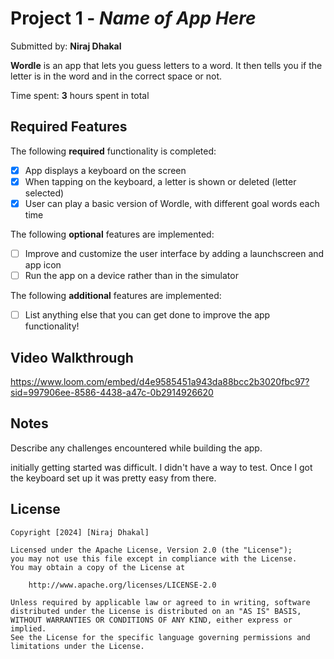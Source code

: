 # Project 1 - *Name of App Here*

Submitted by: **Niraj Dhakal**

**Wordle** is an app that lets you guess letters to a word. It then tells you if the letter is in the word and in the correct space or not.

Time spent: **3** hours spent in total

## Required Features

The following **required** functionality is completed:

- [x] App displays a keyboard on the screen
- [x] When tapping on the keyboard, a letter is shown or deleted (letter selected)
- [x] User can play a basic version of Wordle, with different goal words each time

The following **optional** features are implemented:

- [ ] Improve and customize the user interface by adding a launchscreen and app icon
- [ ] Run the app on a device rather than in the simulator

The following **additional** features are implemented:

- [ ] List anything else that you can get done to improve the app functionality!

## Video Walkthrough

https://www.loom.com/embed/d4e9585451a943da88bcc2b3020fbc97?sid=997906ee-8586-4438-a47c-0b2914926620


## Notes

Describe any challenges encountered while building the app.

initially getting started was difficult. I didn't have a way to test. Once I got the keyboard set up it was pretty easy from there.

## License

    Copyright [2024] [Niraj Dhakal]

    Licensed under the Apache License, Version 2.0 (the "License");
    you may not use this file except in compliance with the License.
    You may obtain a copy of the License at

        http://www.apache.org/licenses/LICENSE-2.0

    Unless required by applicable law or agreed to in writing, software
    distributed under the License is distributed on an "AS IS" BASIS,
    WITHOUT WARRANTIES OR CONDITIONS OF ANY KIND, either express or implied.
    See the License for the specific language governing permissions and
    limitations under the License.
